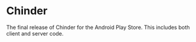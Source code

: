 # Chinder
The final release of Chinder for the Android Play Store. This includes both client and server code.
